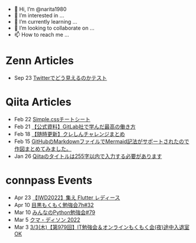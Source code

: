- 👋 Hi, I’m @narita1980
- 👀 I’m interested in ...
- 🌱 I’m currently learning ...
- 💞️ I’m looking to collaborate on ...
- 📫 How to reach me ...

# Zenn Articles

<!-- profile updater begin: zenn -->
- Sep 23 [Twitterでどう見えるのかテスト](https://zenn.dev/narita1980/articles/cbb21f8d7f785752d6ac)
<!-- profile updater end: zenn -->

# Qiita Articles

<!-- profile updater begin: qiita -->
- Feb 22 [Simple.cssチートシート](https://qiita.com/narita1980/items/fd2ccf0e91944aab9fd5)
- Feb 21 [【公式資料】GitLab社で学んだ最高の働き方](https://qiita.com/narita1980/items/d7d142c2bb6312cb9ad6)
- Feb 18 [【随時更新】クレしんチャレンジまとめ](https://qiita.com/narita1980/items/03d9a24b7ac1fdf81b18)
- Feb 15 [GitHubのMarkdownファイルでMermaid記法がサポートされたので作図まとめてみました。](https://qiita.com/narita1980/items/2cc69fc1d481e4ee6b08)
- Jan 26 [Qiitaのタイトルは255字以内で入力する必要があります](https://qiita.com/narita1980/items/545e2dc92bd9385cbcb7)
<!-- profile updater end: qiita -->

# connpass Events

<!-- profile updater begin: connpass -->
- Apr 23 [【IWD2022】集え Flutter レディース](https://gdgkyoto.connpass.com/event/240258/)
- Apr 10 [目黒もくもく勉強会7h#32](https://online-mokumoku.connpass.com/event/240257/)
- Mar 10 [みんなのPython勉強会#79](https://startpython.connpass.com/event/239619/)
- Mar 5 [クマ・ディソン 2022](https://kumamcn.connpass.com/event/239545/)
- Mar 3 [3/3(木)【第979回】IT勉強会＆オンラインもくもく会(夜)途中入退室OK](https://no-genre-mokumoku.connpass.com/event/240550/)
<!-- profile updater end: connpass -->

<!---
narita1980/narita1980 is a ✨ special ✨ repository because its `README.md` (this file) appears on your GitHub profile.
You can click the Preview link to take a look at your changes.
--->
